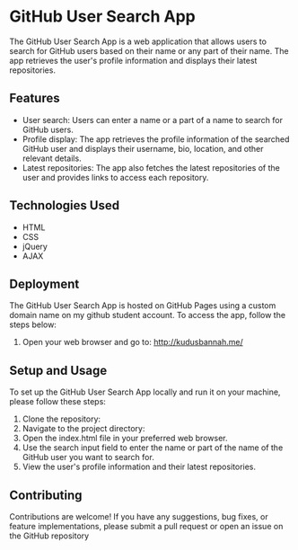 # GitHub User Search App

The GitHub User Search App is a web application that allows users to search for GitHub users based on their name or any part of their name. The app retrieves the user's profile information and displays their latest repositories.

## Features

- User search: Users can enter a name or a part of a name to search for GitHub users.
- Profile display: The app retrieves the profile information of the searched GitHub user and displays their username, bio, location, and other relevant details.
- Latest repositories: The app also fetches the latest repositories of the user and provides links to access each repository.

## Technologies Used

- HTML
- CSS
- jQuery
- AJAX

## Deployment

The GitHub User Search App is hosted on GitHub Pages using a custom domain name on my github student account. To access the app, follow the steps below:

1. Open your web browser and go to: http://kudusbannah.me/

## Setup and Usage

To set up the GitHub User Search App locally and run it on your machine, please follow these steps:

1. Clone the repository:
2. Navigate to the project directory:
3. Open the index.html file in your preferred web browser.
4. Use the search input field to enter the name or part of the name of the GitHub user you want to search for.
5. View the user's profile information and their latest repositories.

## Contributing
Contributions are welcome! If you have any suggestions, bug fixes, or feature implementations, please submit a pull request or open an issue on the GitHub repository


